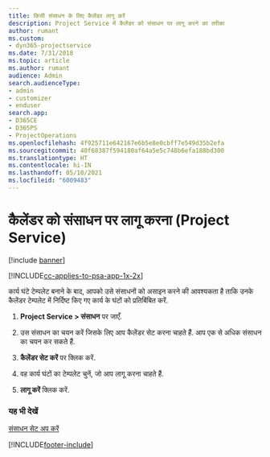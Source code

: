 ```yaml
---
title: किसी संसाधन के लिए कैलेंडर लागू करें
description: Project Service में कैलेंडर को संसाधन पर लागू करने का तरीका
author: rumant
ms.custom:
- dyn365-projectservice
ms.date: 7/31/2018
ms.topic: article
ms.author: rumant
audience: Admin
search.audienceType:
- admin
- customizer
- enduser
search.app:
- D365CE
- D365PS
- ProjectOperations
ms.openlocfilehash: 4f925711e642167e6b5e8e0cbff7e549d35b2efa
ms.sourcegitcommit: 40f68387f594180af64a5e5c748b6efa188bd300
ms.translationtype: HT
ms.contentlocale: hi-IN
ms.lasthandoff: 05/10/2021
ms.locfileid: "6009483"
---
```

# <a name="apply-a-calendar-to-a-resource-project-service"></a>कैलेंडर को संसाधन पर लागू करना (Project Service)

[!include [banner](../includes/psa-now-project-operations.md)]

[!INCLUDE[cc-applies-to-psa-app-1x-2x](../includes/cc-applies-to-psa-app-1x-2x.md)]

कार्य घंटे टेम्पलेट बनाने के बाद, आपको उसे संसाधनों को असाइन करने की आवश्यकता है ताकि उनके कैलेंडर टेम्पलेट में निर्दिष्ट किए गए कार्य के घंटों को प्रतिबिंबित करें.  
  
1.  **Project Service > संसाधन** पर जाएँ.  
  
2.  उस संसाधन का चयन करें जिसके लिए आप कैलेंडर सेट करना चाहते हैं. आप एक से अधिक संसाधन का चयन कर सकते हैं.  
  
3.  **कैलेंडर सेट करें** पर क्लिक करें.  
  
4.  वह कार्य घंटों का टेम्पलेट चुनें, जो आप लागू करना चाहते हैं.  
  
5.  **लागू करें** क्लिक करें.  
  
### <a name="see-also"></a>यह भी देखें  
 [संसाधन सेट अप करें](../psa/set-up-resources.md)


[!INCLUDE[footer-include](../includes/footer-banner.md)]